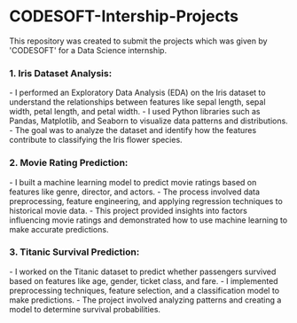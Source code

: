 # CODESOFT-Intership-Projects    

This repository was created to submit the projects which was given by 'CODESOFT' for a Data Science internship.   

<h3>1. Iris Dataset Analysis:</h3>
        - I performed an Exploratory Data Analysis (EDA) on the Iris dataset to understand the relationships between features like sepal length, sepal width, petal length, and petal width.    
        - I used Python libraries such as Pandas, Matplotlib, and Seaborn to visualize data patterns and distributions.  
        - The goal was to analyze the dataset and identify how the features contribute to classifying the Iris flower species.  


  <h3>2. Movie Rating Prediction:</h3>  
        - I built a machine learning model to predict movie ratings based on features like genre, director, and actors.    
        - The process involved data preprocessing, feature engineering, and applying regression techniques to historical movie data.    
        - This project provided insights into factors influencing movie ratings and demonstrated how to use machine learning to make accurate predictions.  
       
<h3>3. Titanic Survival Prediction:</h3>  
        - I worked on the Titanic dataset to predict whether passengers survived based on features like age, gender, ticket class, and fare.    
        - I implemented preprocessing techniques, feature selection, and a classification model to make predictions.    
        - The project involved analyzing patterns and creating a model to determine survival probabilities.    
